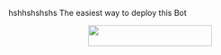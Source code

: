 hshhshshshs
The easiest way to deploy this Bot
<p align="center"><a href="https://heroku.com/deploy?template=https://github.com/Harshit-Kun/Hiro"> <img src="https://img.shields.io/badge/Deploy%20To%20Heroku-black?style=for-the-badge&logo=heroku" width="220" height="38.45"/></a></p>
 
